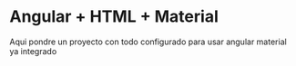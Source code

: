 # Angular + HTML + Material

Aqui pondre un proyecto con todo configurado para usar angular material ya integrado
